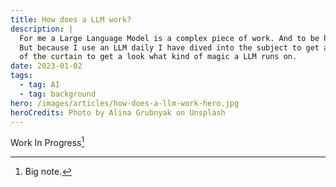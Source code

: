 ```yaml
---
title: How does a LLM work?
description: |
  For me a Large Language Model is a complex piece of work. And to be honest, I am not a star in mathematics. 
  But because I use an LLM daily I have dived into the subject to get an understanding and lift up a bit 
  of the curtain to get a look what kind of magic a LLM runs on.
date: 2023-01-02
tags:
  - tag: AI
  - tag: background
hero: /images/articles/how-does-a-llm-work-hero.jpg
heroCredits: Photo by Alina Grubnyak on Unsplash
---
```


Work In Progress[^1]

[^1]: Big note.
